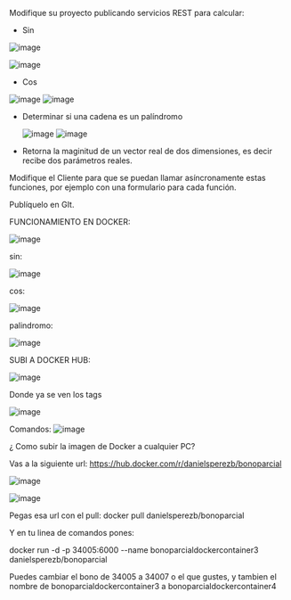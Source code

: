 Modifique su proyecto publicando servicios REST para calcular:

- Sin

![image](https://github.com/danielsperezb/BonoParcialArep/assets/101849347/b176e4a3-6a64-4af9-be35-f6b10a2d1577)

![image](https://github.com/danielsperezb/BonoParcialArep/assets/101849347/def8af36-03b2-4f50-ac4a-c3fb39444166)



- Cos

![image](https://github.com/danielsperezb/BonoParcialArep/assets/101849347/2320080f-ef90-4d01-bb89-ff5c7c6fc0df)
![image](https://github.com/danielsperezb/BonoParcialArep/assets/101849347/1824602d-c4e2-485e-9b61-45b73df055b4)


- Determinar si una cadena es un palíndromo

  ![image](https://github.com/danielsperezb/BonoParcialArep/assets/101849347/1114737d-b2f9-4c09-a39e-80cec0272835)
![image](https://github.com/danielsperezb/BonoParcialArep/assets/101849347/bd27a604-0cec-4e81-a6e5-31f1ea71ff6a)


- Retorna la maginitud de un vector real de dos dimensiones, es decir recibe dos parámetros reales.


Modifique el Cliente para que se puedan llamar asíncronamente estas funciones, por ejemplo con una formulario para cada función.



Publíquelo en GIt.


FUNCIONAMIENTO EN DOCKER:


![image](https://github.com/danielsperezb/BonoParcialArep/assets/101849347/1953a4df-99b8-4126-ab37-fd1e38419c3d)

sin:

![image](https://github.com/danielsperezb/BonoParcialArep/assets/101849347/5c210e27-01e0-4c42-8d34-6859508b0ba7)


cos:

![image](https://github.com/danielsperezb/BonoParcialArep/assets/101849347/5caa9b28-e076-4c54-bba8-2824e6e5ae03)

palindromo:

![image](https://github.com/danielsperezb/BonoParcialArep/assets/101849347/f92fc527-ac66-4c5f-b658-0ffe9fa13884)


SUBI A DOCKER HUB:

![image](https://github.com/danielsperezb/BonoParcialArep/assets/101849347/91042833-d1f3-479e-bb2a-b29f4224db60)

Donde ya se ven los tags

![image](https://github.com/danielsperezb/BonoParcialArep/assets/101849347/b50c33c4-b25f-47a7-9fe3-e3db03fd25d3)


Comandos: 
![image](https://github.com/danielsperezb/BonoParcialArep/assets/101849347/cd6d74ab-c3a8-492c-82e3-66737fb636c6)


¿ Como subir la imagen de Docker a cualquier PC?

Vas a la siguiente url: https://hub.docker.com/r/danielsperezb/bonoparcial

![image](https://github.com/danielsperezb/BonoParcialArep/assets/101849347/d46af293-1ce2-404e-add5-4f61858d5c42)


![image](https://github.com/danielsperezb/BonoParcialArep/assets/101849347/0a112e1a-f682-4de0-afc2-771888b75b4b)


Pegas esa url con el pull: docker pull danielsperezb/bonoparcial

Y en tu linea de comandos pones:

docker run -d -p 34005:6000 --name bonoparcialdockercontainer3 danielsperezb/bonoparcial

Puedes cambiar el bono de 34005 a 34007 o el que gustes, y tambien el nombre de bonoparcialdockercontainer3 a bonoparcialdockercontainer4


